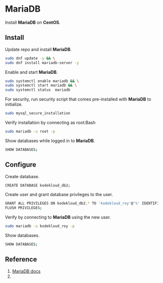 # MariaDB
Install **MariaDB** on **CentOS**.  

## Install
Update repo and install **MariaDB**.  
```sh
sudo dnf update -y && \
sudo dnf install mariadb-server -y
```

Enable and start **MariaDB**.  
```sh
sudo systemctl enable mariadb && \
sudo systemctl start mariadb && \
sudo systemctl status  mariadb
```

For security, run security script that comes pre-installed with **MariaDB** to initialize.  
```sh
sudo mysql_secure_installation
```

Verify installation by connecting as root:Bash
```sh
sudo mariadb -u root -p
```

Show databases while logged in to **MariaDB**.  
```sh
SHOW DATABASES;
```


## Configure
Create database.  
```sh
CREATE DATABASE kodekloud_db2;
```

Create user and grant database privileges to the user.  
```sh
GRANT ALL PRIVILEGES ON kodekloud_db2.* TO 'kodekloud_roy'@'%' IDENTIFIED BY 'dCV3szSGNA';
FLUSH PRIVILEGES;
```

Verify by connecting to **MariaDB** using the new user.  
```sh
sudo mariadb -u kodekloud_roy -p
```

Show databases.  
```sh
SHOW DATABASES;
```



## Reference
1. [MariaDB docs](https://mariadb.com/docs/server/mariadb-quickstart-guides/installing-mariadb-server-guide)
2. []()